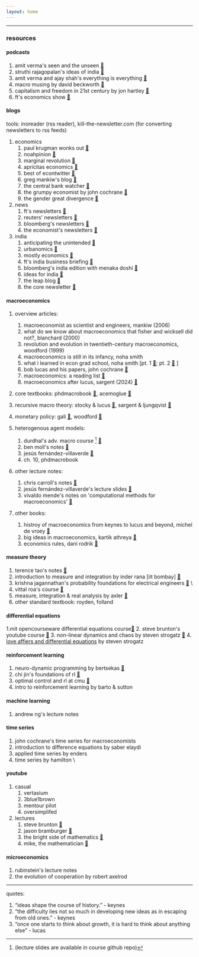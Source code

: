 ```yaml
---
layout: home
---
```

---

### resources

#### podcasts

1. amit verma's seen and the unseen [🔗](https://seenunseen.in/)
2. struthi rajagopalan's ideas of india [🔗](https://www.mercatus.org/ideasofindia)
3. amit verma and ajay shah's everything is everything  [🔗](https://www.youtube.com/@amitvarma)
4. macro musing by david beckworth [🔗](https://www.mercatus.org/macro-musings)
5. capitalism and freedom in 21st century by jon hartley [🔗](https://www.capitalismandfreedom.com/)
6. ft's economics show [🔗](https://www.ft.com/the-economics-show)

#### blogs
tools: inoreader (rss reader), kill-the-newsletter.com (for converting newsletters to rss feeds)

1. economics 
   1. paul krugman wonks out [🔗](https://paulkrugman.substack.com/)
   2. noahpinion [🔗](https://www.noahpinion.blog/)
   3. marginal revolution [🔗](https://marginalrevolution.com/)
   4. apricitas economics [🔗](https://www.apricitas.io/)
   5. best of econtwitter [🔗](https://www.bestofecontwitter.com/)
   6. greg mankiw's blog [🔗](https://gregmankiw.blogspot.com/)
   7. the central bank watcher [🔗](https://gianlucabenigno.substack.com/)
   8. the grumpy economist by john cochrane [🔗](https://johnhcochrane.blogspot.com/)
   9. the gender great divergence [🔗](https://www.ggd.world/)
2. news 
   1. ft's newsletters [🔗](https://www.ft.com/newsletters)
   2. reuters' newsletters [🔗](https://www.reuters.com/newsletters/)
   3. bloomberg's newsletters [🔗](https://www.bloomberg.com/account/newsletters) 
   4. the economist's newsletters [🔗](https://www.economist.com/newsletters)
3. india
   1. anticipating the unintended [🔗](https://publicpolicy.substack.com/)
   2. urbanomics [🔗](https://gulzar05.blogspot.com/)
   3.  mostly economics [🔗](https://mostlyeconomics.wordpress.com/)
   4.  ft's india business briefing [🔗](https://www.ft.com/india-business-briefing)
   5.  bloomberg's india edition with menaka doshi [🔗](https://www.bloomberg.com/account/newsletters/india-edition)
   6.  ideas for india [🔗](https://www.ideasforindia.in/)
   7.  the leap blog [🔗](https://blog.theleapjournal.org/)
   8.  the core newsletter [🔗](https://www.thecore.in/newsletters/thecorenewsletter)

#### macroeconomics

1. overview articles:
   1. macroeconomist as scientist and engineers, mankiw (2006)
   2. what do we know about macroeconomics that fisher and wicksell did not?, blanchard (2000)
   3. revolution and evolution in twentieth-century macroeconomics, woodford (1999)
   4. macroeconomics is still in its infancy, noha smith
   5. what i learned in econ grad school, noha smith [pt. 1 [🔗](https://noahpinionblog.blogspot.com/2011/04/what-i-learned-in-econ-grad-school.html); pt. 2 [🔗](https://noahpinionblog.blogspot.com/2011/05/what-i-learned-in-econ-grad-school-part.html) ]
   6. bob lucas and his papers, john cochrane [🔗](https://johnhcochrane.blogspot.com/2023/05/bob-lucas-and-his-papers.html)
   7. macroeconomics: a reading list [🔗](https://blog.theleapjournal.org/2012/02/macroeconomics-reading-list.html#gsc.tab=0)
   8. macroeconomics after lucus, sargent (2024) [🔗](https://www.bancaditalia.it/pubblicazioni/altri-atti-seminari/2024/Sargent_paper.pdf) 
2. core textbooks: phdmacrobook [🔗](https://phdmacrobook.org), acemoglue [🔗](https://press.princeton.edu/books/hardcover/9780691132921/introduction-to-modern-economic-growth)
3. recursive macro theory: stocky & lucus [🔗](https://www.amazon.in/Recursive-Methods-Economic-Dynamics-Stokey-ebook/dp/B00J8CVOHO), sargent & ljungqvist [🔗](https://www.amazon.in/Recursive-Macroeconomic-Theory-MIT-Press/dp/0262038668)
4. monetary policy: gali [🔗](https://www.amazon.in/Monetary-Policy-Inflation-Business-Cycle/dp/0691133166), woodford [🔗](https://press.princeton.edu/books/hardcover/9780691010496/interest-and-prices)
5. heterogenous agent models: 
   1. durdhal's adv. macro course [^druedahl] [🔗](https://sites.google.com/view/numeconcph-advmacrohet/home?authuser=)
   2.  ben moll's notes [🔗](https://benjaminmoll.com/lectures/)
   3.  jesús fernández-villaverde [🔗](https://www.sas.upenn.edu/~jesusfv/Continuous_Time_3.pdf)
   4.  ch. 10, phdmacrobook  

6. other lecture notes: 
   1. chris carroll's notes [🔗](https://www.econ2.jhu.edu/people/ccarroll/public/lecturenotes/IndexAll/Index/)
   2. jesús fernández-villaverde's lecture slides [🔗](https://www.sas.upenn.edu/~jesusfv/teaching.html)
   3. vivaldo mende's notes on 'computational methods for macroeconomics'  [🔗](https://sites.google.com/iscte-iul.pt/advancedmacroeconomics2/slides-readings/0-computation-introduction-to-julia?authuser=0)
7. other books: 
   1. histroy of macroeconomics from keynes to lucus and beyond, michel de vroey [🔗](https://www.amazon.in/History-Macroeconomics-Keynes-Lucas-Beyond/dp/1107584949) 
   2. big ideas in macroeconomics, kartik athreya
 [🔗](https://mitpress.mit.edu/9780262528306/big-ideas-in-macroeconomics/) 
   3. economics rules, dani rodrik [🔗](https://drodrik.scholar.harvard.edu/publications/economics-rulesthe-rights-and-wrongs-dismal-science)

#### measure theory

1. terence tao's  notes [🔗](https://terrytao.wordpress.com/wp-content/uploads/2012/12/gsm-126-tao5-measure-book.pdf)
2. introduction to measure and integration by inder rana [iit bombay] [🔗](https://www.amazon.in/Introduction-Measure-Integration-Inder-Rana/dp/8173194300)
3. krishna jagannathan's probability foundations for electrical engineers [🔗](https://www.ee.iitm.ac.in/~krishnaj/EE5110.htm) \
4. vittal roa's course [🔗](https://www.youtube.com/playlist?list=PL5xeijzKJaIjO5tP5Gzrwhon_VxnWOBKa)
5. measure, integration & real analysis by axler [🔗](https://measure.axler.net/)
6. other standard textbook: royden, folland

#### differential equations

1.mit opencourseware differential equations course[🔗](https://ocw.mit.edu/courses/18-03-differential-equations-spring-2010/) 
2. steve brunton's youtube course [🔗](https://www.youtube.com/playlist?list=PLMrJAkhIeNNTYaOnVI3QpH7jgULnAmvPA)
3. non-linear dynamics and chaos by steven strogatz [🔗](https://www.stevenstrogatz.com/books/nonlinear-dynamics-and-chaos-with-applications-to-physics-biology-chemistry-and-engineering)
4. [love affiers and differential equations](https://ai.stanford.edu/~rajatr/articles/SS_love_dEq.pdf) by steven strogatz

#### reinforcement learning

1. neuro-dynamic programming by bertsekas [🔗](https://web.mit.edu/jnt/www/ndp.html)
2. chi jin's foundations of rl [🔗](https://sites.google.com/view/cjin/teaching/ece524)
3. optimal control and rl at cmu [🔗](https://optimalcontrol.ri.cmu.edu/)
4. intro to reinforcement learning by barto & sutton

#### machine learning

1. andrew ng's lecture notes

#### time series

1. john cochrane's time series for macroeconomists
2. introduction to difference equations by saber elaydi
3. applied time series by enders
4. time series by hamilton \

#### youtube
1. casual
   1. vertasium
   2. 3blue1brown
   3. mentour pilot 
   4. oversimplifed 
2. lectures
   1. steve brunton [🔗](https://www.youtube.com/@Eigensteve/playlists)
   2. jason bramburger [🔗](https://www.youtube.com/@jasonbramburger/playlists)
   3. the bright side of mathematics [🔗](https://www.youtube.com/@brightsideofmaths/playlists)
   4. mike, the mathematician [🔗](https://www.youtube.com/@mikethemathematician/playlists)

#### microeconomics

1. rubinstein's lecture notes
2. the evolution of cooperation by robert axelrod

---

quotes:

1. “ideas shape the course of history.” - keynes
2. “the difficulty lies not so much in developing new ideas as in escaping from old ones.” - keynes
3. “once one starts to think about growth, it is hard to think about anything else” - lucas


[^druedahl]:(lecture slides are available in course github repo) 